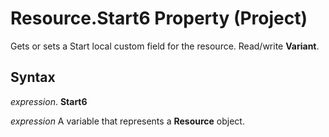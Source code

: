 
# Resource.Start6 Property (Project)

Gets or sets a Start local custom field for the resource. Read/write  **Variant**.


## Syntax

 _expression_. **Start6**

 _expression_ A variable that represents a **Resource** object.

